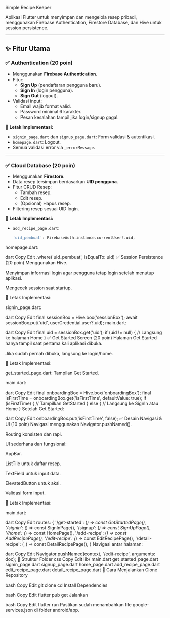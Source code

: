Simple Recipe Keeper

Aplikasi Flutter untuk menyimpan dan mengelola resep pribadi, menggunakan Firebase Authentication, Firestore Database, dan Hive untuk session persistence.

---

## ✨ Fitur Utama

### ✅ Authentication (20 poin)

- Menggunakan **Firebase Authentication**.
- Fitur:
  - **Sign Up** (pendaftaran pengguna baru).
  - **Sign In** (login pengguna).
  - **Sign Out** (logout).
- Validasi input:
  - Email wajib format valid.
  - Password minimal 6 karakter.
  - Pesan kesalahan tampil jika login/signup gagal.

📂 **Letak Implementasi:**
- `signin_page.dart` dan `signup_page.dart`: Form validasi & autentikasi.
- `homepage.dart`: Logout.
- Semua validasi error via `_errorMessage`.

---

### ✅ Cloud Database (20 poin)

- Menggunakan **Firestore**.
- Data resep tersimpan berdasarkan **UID pengguna**.
- Fitur CRUD Resep:
  - Tambah resep.
  - Edit resep.
  - (Opsional) Hapus resep.
- Filtering resep sesuai UID login.

📂 **Letak Implementasi:**
- `add_recipe_page.dart`:
  ```dart
  'uid_pembuat': FirebaseAuth.instance.currentUser?.uid,
homepage.dart:

dart
Copy
Edit
.where('uid_pembuat', isEqualTo: uid)
✅ Session Persistence (20 poin)
Menggunakan Hive.

Menyimpan informasi login agar pengguna tetap login setelah menutup aplikasi.

Mengecek session saat startup.

📂 Letak Implementasi:

signin_page.dart:

dart
Copy
Edit
final sessionBox = Hive.box('sessionBox');
await sessionBox.put('uid', userCredential.user?.uid);
main.dart:

dart
Copy
Edit
final uid = sessionBox.get('uid');
if (uid != null) {
  // Langsung ke halaman Home
}
✅ Get Started Screen (20 poin)
Halaman Get Started hanya tampil saat pertama kali aplikasi dibuka.

Jika sudah pernah dibuka, langsung ke login/home.

📂 Letak Implementasi:

get_started_page.dart: Tampilan Get Started.

main.dart:

dart
Copy
Edit
final onboardingBox = Hive.box('onboardingBox');
final isFirstTime = onboardingBox.get('isFirstTime', defaultValue: true);
if (isFirstTime) {
  // Tampilkan GetStarted
} else {
  // Langsung ke SignIn atau Home
}
Setelah Get Started:

dart
Copy
Edit
onboardingBox.put('isFirstTime', false);
✅ Desain Navigasi & UI (10 poin)
Navigasi menggunakan Navigator.pushNamed().

Routing konsisten dan rapi.

UI sederhana dan fungsional:

AppBar.

ListTile untuk daftar resep.

TextField untuk input data.

ElevatedButton untuk aksi.

Validasi form input.

📂 Letak Implementasi:

main.dart:

dart
Copy
Edit
routes: {
  '/get-started': (_) => const GetStartedPage(),
  '/signin': (_) => const SignInPage(),
  '/signup': (_) => const SignUpPage(),
  '/home': (_) => const HomePage(),
  '/add-recipe': (_) => const AddRecipePage(),
  '/edit-recipe': (_) => const EditRecipePage(),
  '/detail-recipe': (_) => const DetailRecipePage(),
}
Navigasi antar halaman:

dart
Copy
Edit
Navigator.pushNamed(context, '/edit-recipe', arguments: doc);
📂 Struktur Folder
css
Copy
Edit
lib/
  main.dart
  get_started_page.dart
  signin_page.dart
  signup_page.dart
  home_page.dart
  add_recipe_page.dart
  edit_recipe_page.dart
  detail_recipe_page.dart
🚀 Cara Menjalankan
Clone Repository

bash
Copy
Edit
git clone <repository-url>
cd <repository-folder>
Install Dependencies

bash
Copy
Edit
flutter pub get
Jalankan

bash
Copy
Edit
flutter run
Pastikan sudah menambahkan file google-services.json di folder android/app.